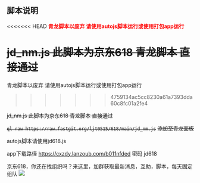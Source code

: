 ## 脚本说明
<<<<<<< HEAD
<font color='red'>**青龙脚本以废弃 请使用autojs脚本运行或使用打包app运行**</font>

~~jd_nm.js 此脚本为京东618 青龙脚本 直接通过~~
=======
青龙脚本以废弃 请使用autojs脚本运行或使用打包app运行
>>>>>>> 4759134ac5cc8230a61a7393dda60c8fc01a2fe4

~~jd_nm.js 此脚本为京东618 青龙脚本 直接通过~~

~~`ql raw https://raw.fastgit.org/ljt0515/618/main/jd_nm.js`~~
~~添加至青龙面板~~

autojs脚本请使用jd618.js

app下载路径 https://cxzdy.lanzoub.com/b011nfded 密码 jd618

京东618，你还在找组织吗？来这里，加群获取最新消息，互助，脚本，每天固定组队
![](https://raw.githubusercontent.com/ljt0515/618/main/87CE36BC9B5823EF634C12F86B0DA2F0.jpg)


